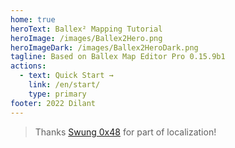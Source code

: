 ```yaml
---
home: true
heroText: Ballex² Mapping Tutorial
heroImage: /images/Ballex2Hero.png
heroImageDark: /images/Ballex2HeroDark.png
tagline: Based on Ballex Map Editor Pro 0.15.9b1
actions:
  - text: Quick Start →
    link: /en/start/
    type: primary
footer: 2022 Dilant
---
```


> Thanks [Swung 0x48](https://github.com/Swung0x48) for part of localization!
